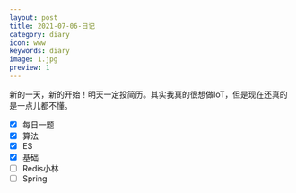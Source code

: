 ```yaml
---
layout: post
title: 2021-07-06-日记
category: diary
icon: www
keywords: diary
image: 1.jpg
preview: 1
---
```

新的一天，新的开始！明天一定投简历。其实我真的很想做IoT，但是现在还真的是一点儿都不懂。
- [x] 每日一题
- [x] 算法
- [x] ES
- [x] 基础
- [ ] Redis小林
- [ ] Spring